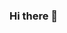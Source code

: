 ### Hi there 👋

<!--
**azkane2/azkane2** is a ✨ _special_ ✨ repository because its `README.md` (this file) appears on your GitHub profile.
 
### im azka 
This account will be filled in on the website un use
